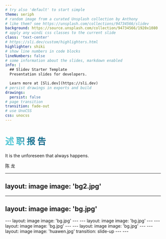 ```yaml
---
# try also 'default' to start simple
theme: seriph
# random image from a curated Unsplash collection by Anthony
# like them? see https://unsplash.com/collections/94734566/slidev
background: https://source.unsplash.com/collection/94734566/1920x1080
# apply any windi css classes to the current slide
class: 'text-center'
# https://sli.dev/custom/highlighters.html
highlighter: shiki
# show line numbers in code blocks
lineNumbers: false
# some information about the slides, markdown enabled
info: |
  ## Slidev Starter Template
  Presentation slides for developers.

  Learn more at [Sli.dev](https://sli.dev)
# persist drawings in exports and build
drawings:
  persist: false
# page transition
transition: fade-out
# use UnoCSS
css: unocss
---
```


# 述 职 报 告
It is the unforeseen that always happens.

<div class="pt-12">
  <span @click="$slidev.nav.next" class="px-2 py-1 rounded cursor-pointer" hover="bg-white bg-opacity-10">
    陈 龙 <carbon:arrow-right class="inline"/>
  </span>
</div>

<!--
The last comment block of each slide will be treated as slide notes. It will be visible and editable in Presenter Mode along with the slide. [Read more in the docs](https://sli.dev/guide/syntax.html#notes)
-->

---
layout: image
image: 'bg2.jpg'
---
<PageOne />
<!--
You can have `style` tag in markdown to override the style for the current page.
Learn more: https://sli.dev/guide/syntax#embedded-styles
-->

<style>
h1 {
  background-color: #2B90B6;
  background-image: linear-gradient(45deg, #4EC5D4 10%, #146b8c 20%);
  background-size: 100%;
  -webkit-background-clip: text;
  -moz-background-clip: text;
  -webkit-text-fill-color: transparent;
  -moz-text-fill-color: transparent;
}
</style>
---
layout: image
image: 'bg.jpg'
---
<PageTwo />
---
layout: image
image: 'bg.jpg'
---
<PageThree />
---
layout: image
image: 'bg.jpg'
---
<PageFour />
---
layout: image
image: 'bg.jpg'
---
<PageFive />
---
layout: image
image: 'bg.jpg'
---
<PageSix />
---
layout: image
image: 'huawen.jpg'
transition: slide-up
---
<Page title="存在的问题">
<template #default>
<div class="slot">
<div style="text-indent: 2em; text-decoration: underline" v-click="1">
由于将一部分代码转移到了业务中台，所以配置表单占了较大的工作量，另外由于同时存在多个不同的项目和多个不同的服务器环境，出现了代码与表单配置与服务器环境的多对多对多的情况，大大增加了开发难度，同时大大降低了开发效率。
</div>
</div>
</template>
</Page>
---
<End />